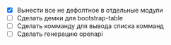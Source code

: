 
- [x] Вынести все не дефолтное в отдельные модули
- [ ] Сделать демки для bootstrap-table
- [ ] Сделать комманду для вывода списка комманд
- [ ] Сделать генерацию openapi